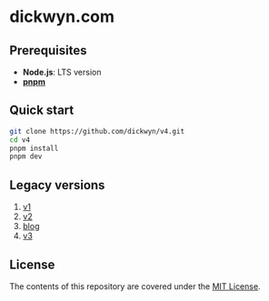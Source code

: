 # dickwyn.com

## Prerequisites

- **Node.js**: LTS version
- [**pnpm**](https://pnpm.io/installation)

## Quick start

```sh
git clone https://github.com/dickwyn/v4.git
cd v4
pnpm install
pnpm dev
```

## Legacy versions

1. [v1](https://github.com/dickwyn/v1)
2. [v2](https://github.com/dickwyn/v2)
3. [blog](https://github.com/dickwyn/blog)
4. [v3](https://github.com/dickwyn/v3)

## License

The contents of this repository are covered under the [MIT License](https://github.com/dickwyn/v4/blob/main/LICENSE).
